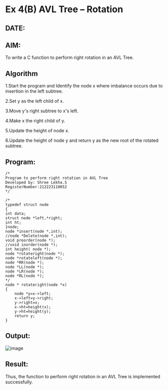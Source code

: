 # Ex 4(B) AVL Tree – Rotation
## DATE:
## AIM:
To write a C function to perform right rotation in an AVL Tree.

## Algorithm

1.Start the program and Identify the node x where imbalance occurs due to insertion in the left subtree.

2.Set y as the left child of x.

3.Move y's right subtree to x's left.

4.Make x the right child of y.

5.Update the height of node x.

6.Update the height of node y and return y as the new root of the rotated subtree.

## Program:
```
/*
Program to perform right rotation in AVL Tree
Developed by: Shree Lekha.S
RegisterNumber:212223110052 
*/

/*
typedef struct node
{
int data;
struct node *left,*right;
int ht;
}node;
node *insert(node *,int);
//node *Delete(node *,int);
void preorder(node *);
//void inorder(node *);
int height( node *);
node *rotateright(node *);
node *rotateleft(node *);
node *RR(node *);
node *LL(node *);
node *LR(node *);
node *RL(node *);
*/
node * rotateright(node *x)
{
    node *y=x->left;
    x->left=y->right;
    y->right=x;
    x->ht=height(x);
    y->ht=height(y);
    return y;
}

```

## Output:

![image](https://github.com/user-attachments/assets/961ee124-2c35-4b56-91b0-1c3a73c3e423)




## Result:
Thus, the function to perform right rotation in an AVL Tree is implemented successfully.
